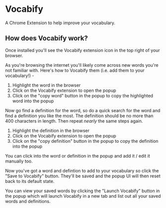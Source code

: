 # Vocabify

A Chrome Extension to help improve your vocabulary.

## How does Vocabify work?

Once installed you'll see the Vocabify extension icon in the top right of your browser.

As you're browsing the internet you'll likely come across new words you're not familiar with. Here's how to Vocabify them (i.e. add them to your vocabulary!) -

1. Highlight the word in the browser
2. Click on the Vocabify extension to open the popup
3. Click on the "copy word" button in the popup to copy the highlighted word into the popup

Now go find a definition for the word, so do a quick search for the word and find a definition you like the most. The definition should be no more than 400 characters in length. Then repeat _nearly_ the same steps again.

1. Highlight the definition in the browser
2. Click on the Vocabify extension to open the popup
3. Click on the "copy definition" button in the popup to copy the definition into the popup

You can click into the word or definition in the popup and add it / edit it manually too.

Now you've got a word and defintion to add to your vocabulary so click the "Save to Vocabify" button. They'll be saved and the popup UI will then reset back to its default state.

You can view your saved words by clicking the "Launch Vocabify" button in the popup which will launch Vocabify in a new tab and list out all your saved words and definitions.
